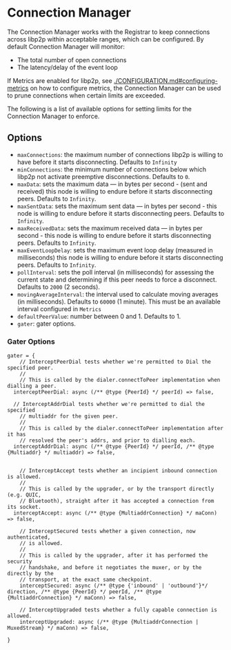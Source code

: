# Connection Manager

The Connection Manager works with the Registrar to keep connections across libp2p within acceptable ranges, which can be configured. By default Connection Manager will monitor:
- The total number of open connections
- The latency/delay of the event loop

If Metrics are enabled for libp2p, see [./CONFIGURATION.md#configuring-metrics](./CONFIGURATION.md#configuring-metrics) on how to configure metrics, the Connection Manager can be used to prune connections when certain limits are exceeded.

The following is a list of available options for setting limits for the Connection Manager to enforce.

## Options
- `maxConnections`: the maximum number of connections libp2p is willing to have before it starts disconnecting. Defaults to `Infinity`
- `minConnections`: the minimum number of connections below which libp2p not activate preemptive disconnections. Defaults to `0`.
- `maxData`: sets the maximum data — in bytes per second -  (sent and received) this node is willing to endure before it starts disconnecting peers. Defaults to `Infinity`.
- `maxSentData`: sets the maximum sent data — in bytes per second -  this node is willing to endure before it starts disconnecting peers. Defaults to `Infinity`.
- `maxReceivedData`: sets the maximum received data — in bytes per second -  this node is willing to endure before it starts disconnecting peers. Defaults to `Infinity`.
- `maxEventLoopDelay`: sets the maximum event loop delay (measured in milliseconds) this node is willing to endure before it starts disconnecting peers. Defaults to `Infinity`.
- `pollInterval`: sets the poll interval (in milliseconds) for assessing the current state and determining if this peer needs to force a disconnect. Defaults to `2000` (2 seconds).
- `movingAverageInterval`: the interval used to calculate moving averages (in milliseconds). Defaults to `60000` (1 minute). This must be an available interval configured in `Metrics`
- `defaultPeerValue`: number between 0 and 1. Defaults to 1.
- `gater`: gater options.

### Gater Options
```
gater = {
	// InterceptPeerDial tests whether we're permitted to Dial the specified peer.
	//
	// This is called by the dialer.connectToPeer implementation when dialling a peer.
  interceptPeerDial: async (/** @type {PeerId} */ peerId) => false,

  // InterceptAddrDial tests whether we're permitted to dial the specified
	// multiaddr for the given peer.
	//
	// This is called by the dialer.connectToPeer implementation after it has
	// resolved the peer's addrs, and prior to dialling each.
  interceptAddrDial: async (/** @type {PeerId} */ peerId, /** @type {Multiaddr} */ multiaddr) => false,


	// InterceptAccept tests whether an incipient inbound connection is allowed.
	//
	// This is called by the upgrader, or by the transport directly (e.g. QUIC,
	// Bluetooth), straight after it has accepted a connection from its socket.
  interceptAccept: async (/** @type {MultiaddrConnection} */ maConn) => false,

	// InterceptSecured tests whether a given connection, now authenticated,
	// is allowed.
	//
	// This is called by the upgrader, after it has performed the security
	// handshake, and before it negotiates the muxer, or by the directly by the
	// transport, at the exact same checkpoint.
	interceptSecured: async (/** @type {'inbound' | 'outbound'}*/ direction, /** @type {PeerId} */ peerId, /** @type {MultiaddrConnection} */ maConn) => false,

	// InterceptUpgraded tests whether a fully capable connection is allowed.
	interceptUpgraded: async (/** @type {MultiaddrConnection | MuxedStream} */ maConn) => false,

}
```